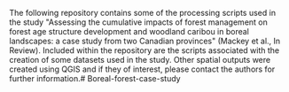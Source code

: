 The following repository contains some of the processing scripts used in the study "Assessing the cumulative impacts of forest management on forest age structure development and woodland caribou in boreal landscapes: a case study from two Canadian provinces" (Mackey et al., In Review). Included within the repository are the scripts associated with the creation of some datasets used in the study. Other spatial outputs were created using QGIS and if they of interest, please contact the authors for further information.# Boreal-forest-case-study

